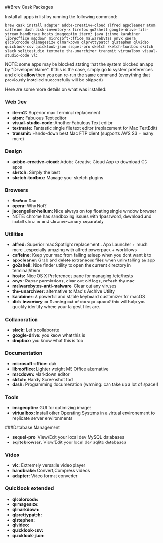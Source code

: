 ##Brew Cask Packages

Install all apps in list by running the following command:

	brew cask install adapter adobe-creative-cloud alfred appcleaner atom caffeine dash disk-inventory-x firefox go2shell google-drive-file-stream handbrake hosts imageoptim iterm2 java joinme karabiner libreoffice macdown microsoft-office malwarebytes onyx opera qlcolorcode qlimagesize qlmarkdown qlprettypatch qlstephen qlvideo quicklook-csv quicklook-json sequel-pro sketch sketch-toolbox skitch slack sqlitestudio textmate the-unarchiver transmit virtualbox visual-studio-code vlc

NOTE: some apps may be blocked stating that the system blocked an app by "Developer Name". If this is the case, simply go to system preferences and click **allow** then you can re-run the same command (everything that previously installed successfully will be skipped)

Here are some more details on what was installed:

### Web Dev

* **iterm2:** Superior mac Terminal replacement
* **atom:** Fabulous Text editor
* **visual-studio-code:** Another Fabulous Text editor
* **textmate:** Fantastic single file text editor (replacement for Mac TextEdit)
* **transmit:** Hands-down best Mac FTP client (supports AWS S3 + many more)

### Design
* **adobe-creative-cloud:** Adobe Creative Cloud App to download CC apps
* **sketch:** Simply the best
* **sketch-toolbox:** Manage your sketch plugins

### Browsers
* **firefox:** Rad
* **opera:** Why Not?
* **jadengeller-helium:** Nice always on top floating single window browser
* NOTE: chrome has sandboxing issues with 1password, download and install chrome and chrome-canary separately

### Utilities
* **alfred:** Superior mac Spotlight replacement.. App Launcher + much more ..especially amazing with alfred powerpack + workflows
* **caffeine:** Keep your mac from falling asleep when you dont want it to
* **appcleaner:** Grab and delete extraneous files when uninstalling an app
* **go2shell:** Nice finder utility to open the current directory in terminal/iterm
* **hosts:** Nice OS X Preferences pane for managing /etc/hosts
* **onyx:** Repair permissions, clear out old logs, refresh thy mac
* **malwarebytes-anti-malware:** Clear out any viruses
* **the-unarchiver:** alternative to Mac's Archive Utility
* **karabiner:** A powerful and stable keyboard customizer for macOS
* **disk-inventory-x:** Running out of storage space? this will help you quickly identify where your largest files are.

### Collaboration
* **slack:** Let's collaborate
* **google-drive:** you know what this is
* **dropbox:** you know what this is too

### Documentation
* **microsoft-office:** duh
* **libreoffice:** Lighter weight MS Office alternative
* **macdown:** Markdown editor
* **skitch:** Handy Screenshot tool
* **dash:** Programming documenation (warning: can take up a lot of space!)

### Tools
* **imageoptim:** GUI for optimizing images
* **virtualbox:** Install other Operating Systems in a virtual environement to replicate server environments 

###Database Management
* **sequel-pro:** View/Edit your local dev MySQL databases
* **sqlitebrowser:** View/Edit your local dev sqlite databases

### Video
* **vlc:** Extremely versatile video player 
* **handbrake:** Convert/Compress videos
* **adapter:** Video format converter

### Quicklook extended
* **qlcolorcode:** 
* **qlimagesize:** 
* **qlmarkdown:** 
* **qlprettypatch:** 
* **qlstephen:** 
* **qlvideo:** 
* **quicklook-csv:** 
* **quicklook-json:** 



